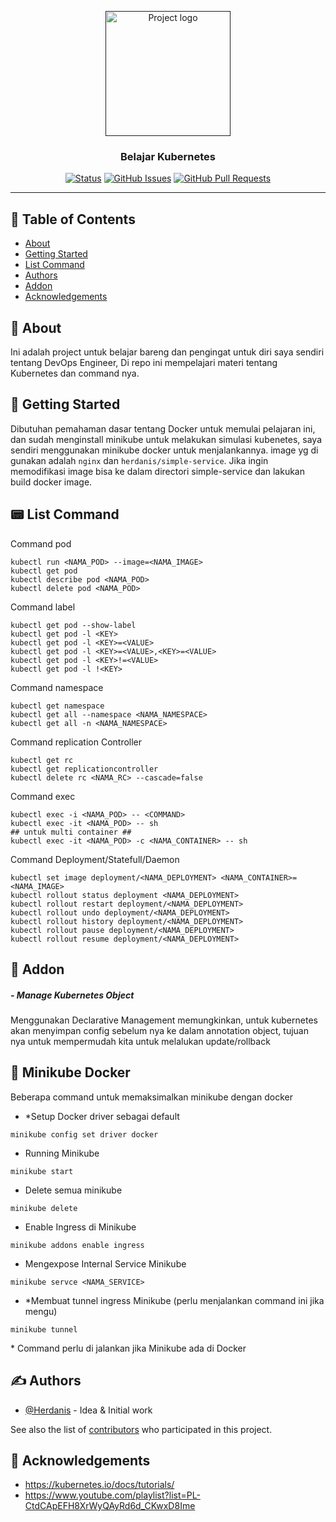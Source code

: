 <p align="center">
  <a href="" rel="noopener">
 <img width=200px height=200px src="https://avatars.githubusercontent.com/u/45662503?v=4g" alt="Project logo"></a>
</p>

<h3 align="center">Belajar Kubernetes</h3>

<div align="center">

[![Status](https://img.shields.io/badge/status-active-success.svg)]()
[![GitHub Issues](https://img.shields.io/github/issues/Herdanis/Belajar-Kubernetes)](https://github.com/Herdanis/Belajar-Kubernetes)
[![GitHub Pull Requests](https://img.shields.io/github/issues-pr/Herdanis/Belajar-Kubernetes)](https://github.com/Herdanis/Belajar-Kubernetes/pulls)

</div>

---

## 📝 Table of Contents

- [About](#about)
- [Getting Started](#getting_started)
- [List Command](#command)
- [Authors](#authors)
- [Addon](#addon)
- [Acknowledgements](#acknowledgement)

## 🧐 About <a name = "about"></a>

Ini adalah project untuk belajar bareng dan pengingat untuk diri saya sendiri tentang DevOps Engineer, Di repo ini mempelajari materi tentang Kubernetes dan command nya.

## 🏁 Getting Started <a name = "getting_started"></a>

Dibutuhan pemahaman dasar tentang Docker untuk memulai pelajaran ini, dan sudah menginstall minikube untuk melakukan simulasi kubenetes, saya sendiri menggunakan minikube docker untuk menjalankannya. image yg di gunakan adalah `nginx` dan `herdanis/simple-service`. Jika ingin memodifikasi image bisa ke dalam directori simple-service dan lakukan build docker image.

## 📟 List Command <a name="command"></a>

Command pod

```
kubectl run <NAMA_POD> --image=<NAMA_IMAGE>
kubectl get pod
kubectl describe pod <NAMA_POD>
kubectl delete pod <NAMA_POD>
```

Command label

```
kubectl get pod --show-label
kubectl get pod -l <KEY>
kubectl get pod -l <KEY>=<VALUE>
kubectl get pod -l <KEY>=<VALUE>,<KEY>=<VALUE>
kubectl get pod -l <KEY>!=<VALUE>
kubectl get pod -l !<KEY>
```

Command namespace

```
kubectl get namespace
kubectl get all --namespace <NAMA_NAMESPACE>
kubectl get all -n <NAMA_NAMESPACE>
```

Command replication Controller

```
kubectl get rc
kubectl get replicationcontroller
kubectl delete rc <NAMA_RC> --cascade=false
```

Command exec

```
kubectl exec -i <NAMA_POD> -- <COMMAND>
kubectl exec -it <NAMA_POD> -- sh
## untuk multi container ##
kubectl exec -it <NAMA_POD> -c <NAMA_CONTAINER> -- sh
```

Command Deployment/Statefull/Daemon

```
kubectl set image deployment/<NAMA_DEPLOYMENT> <NAMA_CONTAINER>=<NAMA_IMAGE>
kubectl rollout status deployment <NAMA_DEPLOYMENT>
kubectl rollout restart deployment/<NAMA_DEPLOYMENT>
kubectl rollout undo deployment/<NAMA_DEPLOYMENT>
kubectl rollout history deployment/<NAMA_DEPLOYMENT>
kubectl rollout pause deployment/<NAMA_DEPLOYMENT>
kubectl rollout resume deployment/<NAMA_DEPLOYMENT>
```

## 💉 Addon <a name = "addon"></a>

<h5>- Manage Kubernetes Object</h5>
Menggunakan Declarative Management memungkinkan, untuk kubernetes akan menyimpan config sebelum nya ke dalam annotation object, tujuan nya untuk mempermudah kita untuk melalukan update/rollback

## 🫙 Minikube Docker <a name = "minikube"></a>

Beberapa command untuk memaksimalkan minikube dengan docker

- \*Setup Docker driver sebagai default

```
minikube config set driver docker
```

- Running Minikube

```
minikube start
```

- Delete semua minikube

```
minikube delete
```

- Enable Ingress di Minikube

```
minikube addons enable ingress
```

- Mengexpose Internal Service Minikube

```
minikube servce <NAMA_SERVICE>
```

- \*Membuat tunnel ingress Minikube (perlu menjalankan command ini jika mengu)

```
minikube tunnel
```

\* Command perlu di jalankan jika Minikube ada di Docker

## ✍️ Authors <a name = "authors"></a>

- [@Herdanis](https://github.com/Herdanis) - Idea & Initial work

See also the list of [contributors](https://github.com/Herdanis/Belajar-Kubernetes/graphs/contributors) who participated in this project.

## 🎉 Acknowledgements <a name = "acknowledgement"></a>

- https://kubernetes.io/docs/tutorials/
- https://www.youtube.com/playlist?list=PL-CtdCApEFH8XrWyQAyRd6d_CKwxD8Ime

